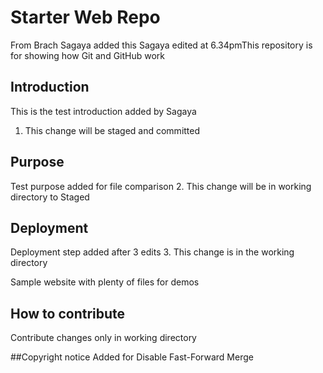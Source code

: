 # Starter Web Repo
From Brach Sagaya added this
Sagaya edited at 6.34pmThis repository is for showing how Git and GitHub work
## Introduction
This is the test introduction added by Sagaya
1. This change will be staged and committed

## Purpose
Test purpose added for file comparison
2. This change will be in working directory to Staged

## Deployment
Deployment step added after 3 edits
3. This change is in the working directory

Sample website with plenty of files for demos
## How to contribute
Contribute changes only in working directory

##Copyright notice
Added for Disable Fast-Forward Merge